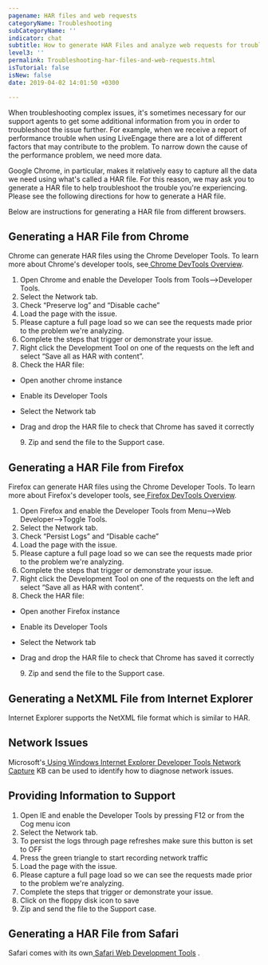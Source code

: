 ```yaml
---
pagename: HAR files and web requests
categoryName: Troubleshooting
subCategoryName: ''
indicator: chat
subtitle: How to generate HAR Files and analyze web requests for troubleshooting
level3: ''
permalink: Troubleshooting-har-files-and-web-requests.html
isTutorial: false
isNew: false
date: 2019-04-02 14:01:50 +0300

---
```

When troubleshooting complex issues, it's sometimes necessary for our support agents to get some additional information from you in order to troubleshoot the issue further. For example, when we receive a report of performance trouble when using LiveEngage there are a lot of different factors that may contribute to the problem. To narrow down the cause of the performance problem, we need more data.

Google Chrome, in particular, makes it relatively easy to capture all the data we need using what's called a HAR file. For this reason, we may ask you to generate a HAR file to help troubleshoot the trouble you're experiencing. Please see the following directions for how to generate a HAR file.

Below are instructions for generating a HAR file from different browsers.

## Generating a HAR File from Chrome

Chrome can generate HAR files using the Chrome Developer Tools. To learn more about Chrome's developer tools, see[ Chrome DevTools Overview](https://developer.chrome.com/devtools).

1. Open Chrome and enable the Developer Tools from Tools-->Developer Tools.
2. Select the Network tab.
3. Check “Preserve log” and “Disable cache”
4. Load the page with the issue.
5. Please capture a full page load so we can see the requests made prior to the problem we're analyzing.
6. Complete the steps that trigger or demonstrate your issue.
7. Right click the Development Tool on one of the requests on the left and select “Save all as HAR with content”.
8. Check the HAR file:

* Open another chrome instance
* Enable its Developer Tools
* Select the Network tab
* Drag and drop the HAR file to check that Chrome has saved it correctly

  9\. Zip and send the file to the Support case.

## Generating a HAR File from Firefox

Firefox can generate HAR files using the Chrome Developer Tools. To learn more about Firefox's developer tools, see[ Firefox DevTools Overview](https://developer.mozilla.org/en-US/docs/Tools).

1. Open Firefox and enable the Developer Tools from Menu-->Web Developer-->Toggle Tools.
2. Select the Network tab.
3. Check “Persist Logs” and “Disable cache”
4. Load the page with the issue.
5. Please capture a full page load so we can see the requests made prior to the problem we're analyzing.
6. Complete the steps that trigger or demonstrate your issue.
7. Right click the Development Tool on one of the requests on the left and select “Save all as HAR with content”.
8. Check the HAR file:

* Open another Firefox instance
* Enable its Developer Tools
* Select the Network tab
* Drag and drop the HAR file to check that Chrome has saved it correctly

  9\. Zip and send the file to the Support case.

## Generating a NetXML File from Internet Explorer

Internet Explorer supports the NetXML file format which is similar to HAR.

## Network Issues

Microsoft's[ Using Windows Internet Explorer Developer Tools Network Capture](http://msdn.microsoft.com/en-us/library/gg130952(v=vs.85).aspx) KB can be used to identify how to diagnose network issues.

## Providing Information to Support

1. Open IE and enable the Developer Tools by pressing F12 or from the Cog menu icon
2. Select the Network tab.
3. To persist the logs through page refreshes make sure this button is set to OFF
4. Press the green triangle to start recording network traffic
5. Load the page with the issue.
6. Please capture a full page load so we can see the requests made prior to the problem we're analyzing.
7. Complete the steps that trigger or demonstrate your issue.
8. Click on the floppy disk icon to save
9. Zip and send the file to the Support case.

## Generating a HAR File from Safari

Safari comes with its own[ Safari Web Development Tools](https://developer.apple.com/technologies/safari/developer-tools.html) .